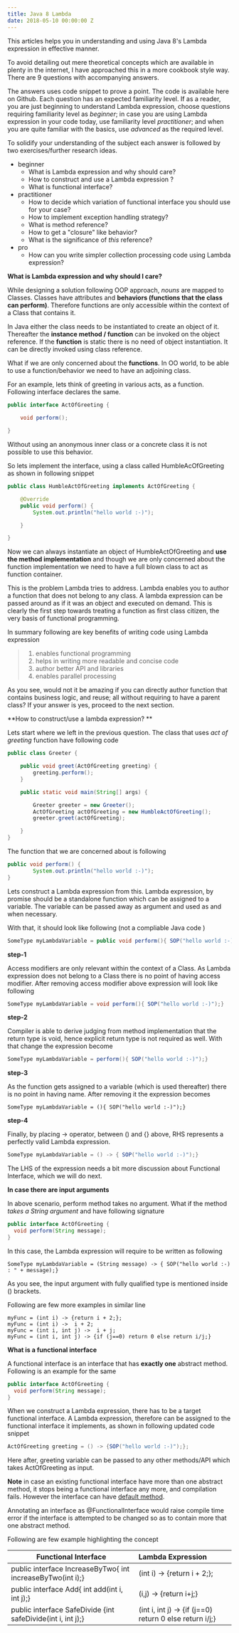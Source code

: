 ```yaml
---
title: Java 8 Lambda
date: 2018-05-10 00:00:00 Z
---
```


This articles helps you in understanding and using Java 8's Lambda expression in effective manner. 

To avoid detailing out mere theoretical concepts which are available in plenty in the internet, I have approached this in a more cookbook style way. There are 9 questions with accompanying answers. 

The answers uses code snippet to prove a point. The code is available here on Github. Each question has an expected familiarity level. If as a reader, you are just beginning to understand Lambda expression, choose questions requiring familiarity level as *beginner*; in case you are using Lambda expression in your code today, use familiarity level *practitioner*; and when you are quite familiar with the basics, use *advanced* as the required level.  

To solidify your understanding of the subject each answer is followed by two exercises/further research ideas. 

- beginner
  - What is Lambda expression and why should care?
  - How to construct and use a Lambda expression ?
  - What is functional interface?
- practitioner
  - How to decide which variation of functional interface you should use for your case?
  - How to implement exception handling strategy?
  - What is method reference?
  - How to get a "closure" like behavior?
  - What is the significance of *this* reference?
- pro
  - How can you write simpler collection processing code using Lambda expression?



**What is Lambda expression and why should I care?**

While designing a solution following OOP approach, *nouns* are mapped to Classes. Classes have attributes and **behaviors (functions that the class can perform)**. Therefore functions are only accessible within the context of a Class that contains it. 

In Java either the class needs to be instantiated to create an object of it. Thereafter the **instance method / function** can be invoked on the object reference. If the **function** is static there is no need of object instantiation. It can be directly invoked using class reference. 

What if we are only concerned about the **functions**. In OO world, to be able to use a function/behavior we need to have an adjoining class. 

For an example, lets think of greeting in various acts, as a function. Following interface declares the same.

```java
public interface ActOfGreeting {
	
	void perform();

}
```

Without using an anonymous inner class or a concrete class it is not possible to use this behavior. 

So lets implement the interface, using a class called HumbleAcOfGreeting as shown in following snippet

```java
public class HumbleActOfGreeting implements ActOfGreeting {

	@Override
	public void perform() {
		System.out.println("hello world :-)");

	}

} 
```

Now we can always instantiate an object of HumbleActOfGreeting and **use the method implementation** and though we are only concerned about the function implementation we need to have a full blown class to act as function container. 

This is the problem Lambda tries to address. Lambda enables you to author a function that does not belong to any class. A lambda expression can be passed around as if it was an object and executed on demand. This is clearly the first step towards treating a function as first class citizen, the very basis of functional programming. 

In summary following are key benefits of writing code using Lambda expression

> 1. enables functional programming
> 2. helps in writing more readable and concise code
> 3. author better API and libraries
> 4. enables parallel processing

As you see, would not it be amazing if you can directly author function that contains business logic, and reuse; all without requiring to have a parent class? If your answer is yes, proceed to the next section.



**How to construct/use a lambda expression? **

Lets start where we left in the previous question. The class that uses *act of greeting* function have following code

```java
public class Greeter {

	public void greet(ActOfGreeting greeting) {
		greeting.perform();
	}

	public static void main(String[] args) {

		Greeter greeter = new Greeter();
		ActOfGreeting actOfGreeting = new HumbleActOfGreeting();
		greeter.greet(actOfGreeting);

	}
}
```

The function that we are concerned about is following

```java
public void perform() {
		System.out.println("hello world :-)");
}
```

Lets construct a Lambda expression from this. Lambda expression, by promise should be a standalone function which can be assigned to a variable. The variable can be passed away as argument and used as and when necessary.

With that, it should look like following (not a compliable Java code )

```java
SomeType myLambdaVariable = public void perform(){ SOP("hello world :-)");}
```

**step-1**

Access modifiers are only relevant within the context of a Class. As Lambda expression does not belong to a Class there is no point of having access modifier. After removing access modifier above expression will look like following

```java
SomeType myLambdaVariable = void perform(){ SOP("hello world :-)");}
```

**step-2**

Compiler is able to derive judging from method implementation that the return type is void, hence explicit return type is not required as well. With that change the expression become

```java
SomeType myLambdaVariable = perform(){ SOP("hello world :-)");}
```

**step-3**

As the function gets assigned to a variable (which is used thereafter) there is no point in having name. After removing it the expression becomes 

```
SomeType myLambdaVariable = (){ SOP("hello world :-)");}
```

 **step-4**

Finally, by placing -> operator, between () and {} above, RHS represents a perfectly valid Lambda expression.

```java
SomeType myLambdaVariable = () -> { SOP("hello world :-)");}
```

The LHS of the expression needs a bit more discussion about Functional Interface, which we will do next.

**In case there are input arguments**

In above scenario, perform method takes no argument. What if the method *takes a String argument* and have following signature 

```java
public interface ActOfGreeting {
  void perform(String message);
}
```

In this case, the Lambda expression will require to be written as following

```
SomeType myLambdaVariable = (String message) -> { SOP("hello world :-) : " + message);}
```

As you see, the input argument with fully qualified type is mentioned inside () brackets. 

Following are few more examples in similar line

```
myFunc = (int i) -> {return i + 2;};
myFunc = (int i) ->  i + 2;
myFunc = (int i, int j) ->  i + j;
myFunc = (int i, int j) -> {if (j==0) return 0 else return i/j;}
```

**What is a functional interface**

A functional interface is an interface that has **exactly one** abstract method. Following is an example for the same 

```java
public interface ActOfGreeting {
  void perform(String message);
}
```

When we construct a Lambda expression, there has to be a target functional interface. A Lambda expression, therefore can be assigned to the functional interface it implements, as shown in following updated code snippet

```java
ActOfGreeting greeting = () -> {SOP("hello world :-)");};
```

Here after, greeting variable can be passed to any other methods/API which takes ActOfGreeting as input.

**Note** in case an existing functional interface have more than one abstract method, it stops being a functional interface any more, and compilation fails. However the interface can have [default method](https://docs.oracle.com/javase/tutorial/java/IandI/defaultmethods.html). 

Annotating an interface as @FunctionalInterface would raise compile time error if the interface is attempted to be changed so as to contain more that one abstract method. 

Following are few example highlighting the concept

| Functional Interface                                        | Lambda Expression                                       |
| ----------------------------------------------------------- | :------------------------------------------------------ |
| public interface IncreaseByTwo{ int increaseByTwo(int i);}  | (int i) -> {return i + 2;};                             |
| public interface Add{ int add(int i, int j);}               | (i,j) -> {return i+j;}                                  |
| public interface SafeDivide {int safeDivide(int i, int j);} | (int i, int j) -> {if (j==0) return 0 else return i/j;} |

